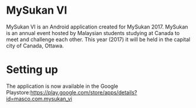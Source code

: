# MySukan VI #

MySukan VI is an Android application created for MySukan 2017. MySukan is an annual event hosted by Malaysian students studying at Canada to meet and challenge each other. This year (2017) it will be held in the capital city of Canada, Ottawa.

# Setting up #
The application is now available in the Google Playstore:https://play.google.com/store/apps/details?id=masco.com.mysukan_vi

